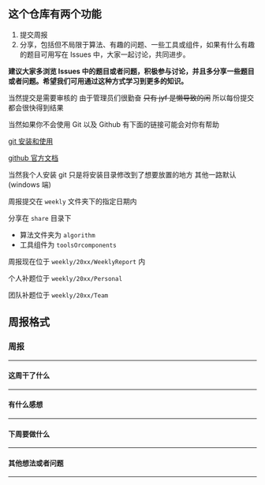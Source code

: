 ## 这个仓库有两个功能
1. 提交周报
2. 分享，包括但不局限于算法、有趣的问题、一些工具或组件，如果有什么有趣的题目可用写在 Issues 中，大家一起讨论，共同进步。

**建议大家多浏览 Issues 中的题目或者问题，积极参与讨论，并且多分享一些题目或者问题。希望我们可用通过这种方式学习到更多的知识。**

当然提交是需要审核的 由于管理员们很勤奋 ~~只有 jyf 是懒导致的闲~~ 所以每份提交都会很快得到结果

当然如果你不会使用 Git 以及 Github 有下面的链接可能会对你有帮助

[git 安装和使用](https://blog.csdn.net/Small_Yogurt/article/details/104966939)

[github 官方文档](https://docs.github.com/cn)

当然我个人安装 git 只是将安装目录修改到了想要放置的地方 其他一路默认(windows 端)

周报提交在 `weekly` 文件夹下的指定日期内

分享在 `share` 目录下 
- 算法文件夹为 `algorithm`
- 工具组件为 `toolsOrcomponents`
 

周报现在位于 `weekly/20xx/WeeklyReport` 内

个人补题位于 `weekly/20xx/Personal`

团队补题位于 `weekly/20xx/Team`


## 周报格式
### 周报
----
#### 这周干了什么
----
#### 有什么感想
----
#### 下周要做什么
----
#### 其他想法或者问题
----






